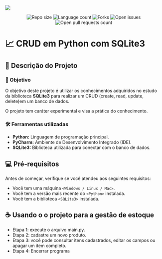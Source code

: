 <img src="/assets/banner-conversor-medidas.png"/>
<p align="center">
  <img src="https://img.shields.io/github/repo-size/lucasfcomaru/CRUD_SQLite3_Python_POO?style=for-the-badge" alt="Repo size" title="Repo size"/>
  <img src="https://img.shields.io/github/languages/count/lucasfcomaru/CRUD_SQLite3_Python_POO?style=for-the-badge" alt="Language count" title="Language count"/>
  <img src="https://img.shields.io/github/forks/lucasfcomaru/CRUD_SQLite3_Python_POO?style=for-the-badge" alt="Forks" title="Forks"/>
  <img src="https://img.shields.io/bitbucket/issues/lucasfcomaru/CRUD_SQLite3_Python_POO?style=for-the-badge" alt="Open issues" title="Open issues"/>
  <img src="https://img.shields.io/bitbucket/pr-raw/lucasfcomaru/CRUD_SQLite3_Python_POO?style=for-the-badge" alt="Open pull requests count" title="Open pull requests"/>
</p>

# 📈 CRUD em Python com SQLite3
## 📢 Descrição do Projeto
### 🎯 Objetivo
<p align="left">
    O objetivo deste projeto é utilizar os conhecimentos adquiridos 
no estudo da biblioteca <b>SQLite3</b> para realizar um CRUD 
(create, read, update, delete)em um banco de dados.
</p>
<p align="left">
    O projeto tem caráter experimental e visa a prática do conhecimento.
</p>

### 🛠️ Ferramentas utilizadas
<ul>
    <li><b>Python:</b> Linguagem de programação principal.</li>
    <li><b>PyCharm:</b> Ambiente de Desenvolvimento Integrado (IDE).</li>
    <li><b>SQLite3:</b> Biblioteca utilizada para conectar com o banco de dados.</li>
</ul>

## 💻 Pré-requisitos
Antes de começar, verifique se você atendeu aos seguintes requisitos:

- Você tem uma máquina `<Windows / Linux / Mac>`.
- Você tem a versão mais recente do `<Python>` instalada.
- Você tem a biblioteca `<SQLite3>` instalada.

## ☕ Usando o o projeto para a gestão de estoque
<ul>
    <li>Etapa 1: execute o arquivo main.py.</li>
    <li>Etapa 2: cadastre um novo produto.</li>
    <li>Etapa 3: você pode consultar itens cadastrados, editar os campos ou apagar um item completo.</li>
    <li>Etapa 4: Encerrar programa</li>
</ul>
